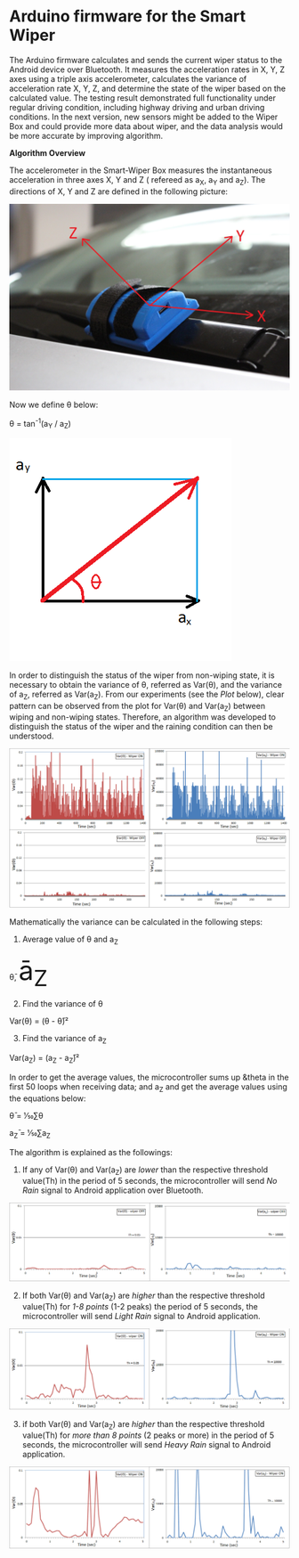**Arduino firmware for the Smart Wiper**
===================================

The Arduino firmware calculates and sends the current wiper status to the Android device over Bluetooth. It measures the acceleration rates in X, Y, Z axes using a triple axis accelerometer, calculates the variance of acceleration rate X, Y, Z, and determine the state of the wiper based on the calculated value. The testing result demonstrated full functionality under regular driving condition, including highway driving and urban driving conditions. In the next version, new sensors might be added to the Wiper Box and could provide more data about wiper, and the data analysis would be more accurate by improving algorithm. 

**Algorithm Overview**

The accelerometer in the Smart-Wiper Box measures the instantaneous acceleration in three axes X, Y and Z ( refereed as a<sub>X</sub>, a<sub>Y</sub> and a<sub>Z</sub>). The directions of X, Y and Z are defined in the following picture:

![car_orientation](https://github.com/openxc/smart-wiper/raw/master/Arduino/Docs/car_orientation.JPG)



Now we define &theta; below:

&theta; = tan<sup>-1</sup>(a<sub>Y</sub> / a<sub>Z</sub>)

![theta](https://github.com/openxc/smart-wiper/raw/master/Arduino/Docs/theta.png)

In order to distinguish the status of the wiper from non-wiping state, it is necessary to obtain the variance of &theta;, referred as Var(&theta;), and the variance of a<sub>Z</sub>, referred as Var(a<sub>Z</sub>). From our experiments (see the *Plot* below), clear pattern can be observed from the plot for Var(&theta;) and Var(a<sub>Z</sub>) between wiping and non-wiping states. Therefore, an algorithm was developed to distinguish the status of the wiper and the raining condition can then be understood.

![Wiping Waves](https://github.com/openxc/smart-wiper/raw/master/Arduino/Docs/wipingwaves.png)

Mathematically the variance can be calculated in the following steps: 

1. Average value of &theta; and a<sub>Z</sub>

&theta;&#772;, <font size="18">a&#772;<sub>Z</sub></font>

2. Find the variance of &theta;

Var(&theta;) = (&theta; - &theta;&#772;)&sup2;

3. Find the variance of a<sub>Z</sub>

Var(a<sub>Z</sub>) = (a<sub>Z</sub> - a<sub>Z</sub>&#772;)&sup2; 

In order to get the average values, the microcontroller sums up &theta in the first 50 loops when receiving data; and a<sub>Z</sub> and get the average values using the equations below:

&theta;&#772; = 1&frasl;50&sum;&theta;

a<sub>Z</sub>&#772; = 1&frasl;50&sum;a<sub>Z</sub>

The algorithm is explained as the followings: 


1. If any of Var(&theta;) and Var(a<sub>Z</sub>) are *lower* than the respective threshold value(Th) in the period of 5 seconds, the microcontroller will send *No Rain* signal to Android application over Bluetooth.


![no rain](https://github.com/openxc/smart-wiper/raw/master/Arduino/Docs/no_rain.png)


2. If both Var(&theta;) and Var(a<sub>Z</sub>) are *higher* than the respective threshold value(Th) for *1-8 points* (1-2 peaks) the period of 5 seconds, the microcontroller will send *Light Rain* signal to Android application. 


![light rain](https://github.com/openxc/smart-wiper/raw/master/Arduino/Docs/light_rain.png)
 
 
3. if both Var(&theta;) and Var(a<sub>Z</sub>) are *higher* than the respective threshold value(Th) for *more than 8 points* (2 peaks or more) in the period of 5 seconds, the microcontroller will send *Heavy Rain* signal to Android application. 


![heavy rain](https://github.com/openxc/smart-wiper/raw/master/Arduino/Docs/heavy_rain.png)



